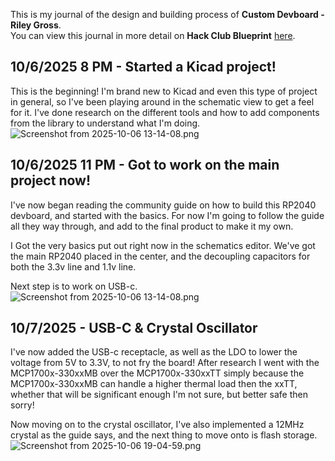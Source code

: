 <!--
  ===================    !!READ THIS NOTICE!!   ====================
  DO NOT edit this file manually. Your changes WILL BE OVERWRITTEN!
  This journal is auto generated and updated by Hack Club Blueprint.
  To edit this file, please edit your journal entries on Blueprint.
  ==================================================================
-->

This is my journal of the design and building process of **Custom Devboard - Riley Gross**.  
You can view this journal in more detail on **Hack Club Blueprint** [here](https://blueprint.hackclub.com/projects/252).


## 10/6/2025 8 PM - Started a Kicad project!  

This is the beginning! I'm brand new to Kicad and even this type of project in general, so I've been playing around in the schematic view to get a feel for it. I've done research on the different tools and how to add components from the library to understand what I'm doing.![Screenshot from 2025-10-06 13-14-08.png](https://blueprint.hackclub.com/user-attachments/blobs/redirect/eyJfcmFpbHMiOnsiZGF0YSI6ODA2LCJwdXIiOiJibG9iX2lkIn19--f693c70c080eadf7dccdd5718fc6fcfb0524a498/Screenshot%20from%202025-10-06%2013-14-08.png)
  

## 10/6/2025 11 PM - Got to work on the main project now!  

I've now began reading the community guide on how to build this RP2040 devboard, and started with the basics. For now I'm going to follow the guide all they way through, and add to the final product to make it my own.

I Got the very basics put out right now in the schematics editor. We've got the main RP2040 placed in the center, and the decoupling capacitors for both the 3.3v line and 1.1v line.

Next step is to work on USB-c.![Screenshot from 2025-10-06 13-14-08.png](https://blueprint.hackclub.com/user-attachments/blobs/redirect/eyJfcmFpbHMiOnsiZGF0YSI6ODI1LCJwdXIiOiJibG9iX2lkIn19--68d3071647e816b6e662432a8eac2c398804c18c/Screenshot%20from%202025-10-06%2013-14-08.png)
  

## 10/7/2025 - USB-C & Crystal Oscillator  

I've now added the USB-c receptacle, as well as the LDO to lower the voltage from 5V to 3.3V, to not fry the board! After research I went with the MCP1700x-330xxMB over the MCP1700x-330xxTT simply because the MCP1700x-330xxMB can handle a higher thermal load then the xxTT, whether that will be significant enough I'm not sure, but better safe then sorry!

Now moving on to the crystal oscillator, I've also implemented a 12MHz crystal as the guide says, and the next thing to move onto is flash storage.![Screenshot from 2025-10-06 19-04-59.png](https://blueprint.hackclub.com/user-attachments/blobs/redirect/eyJfcmFpbHMiOnsiZGF0YSI6ODMzLCJwdXIiOiJibG9iX2lkIn19--e4de4477fed2540c7d29d3cf3d1aebe2f1c1bfd3/Screenshot%20from%202025-10-06%2019-04-59.png)


  

